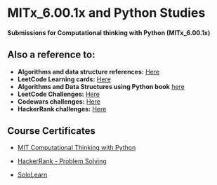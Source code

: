 # MITx_6.00.1x and Python Studies

#### Submissions for Computational thinking with Python (MITx_6.00.1x)

## Also a reference to:

- **Algorithms and data structure references:** [Here](https://github.com/369geofreeman/MITx_6.00.1x/tree/master/algos)
- **LeetCode Learning cards:** [Here](https://github.com/369geofreeman/MITx_6.00.1x/tree/master/leetcode)
- **Algorithms and Data Structures using Python book** [here](https://github.com/369geofreeman/MITx_6.00.1x/tree/master/runestone)
- **LeetCode Challenges:** [Here](https://github.com/369geofreeman/MITx_6.00.1x/tree/master/leetcode/problems)
- **Codewars challenges:** [Here](https://github.com/369geofreeman/MITx_6.00.1x/tree/master/codewars)
- **HackerRank challenges:** [Here](https://github.com/369geofreeman/MITx_6.00.1x/tree/master/HackerRank)


## Course Certificates

- [MIT Computational Thinking with Python](/Certificate/MIT-introduction-to-computer-science.pdf)

- [HackerRank - Problem Solving](/Certificate/hackerank-problem-solving-1.png)

- [SoloLearn](/Certificate/cert-1073-8075785.pdf)
